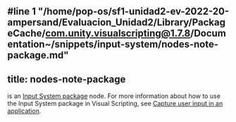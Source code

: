 #line 1 "/home/pop-os/sf1-unidad2-ev-2022-20-ampersand/Evaluacion_Unidad2/Library/PackageCache/com.unity.visualscripting@1.7.8/Documentation~/snippets/input-system/nodes-note-package.md"
---
title: nodes-note-package
---

is an [Input System package](https://docs.unity3d.com/Packages/com.unity.inputsystem@latest) node. For more information about how to use the Input System package in Visual Scripting, see [Capture user input in an application](../../vs-capture-player-input.md).